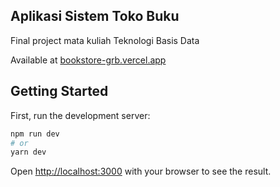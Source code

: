 ## Aplikasi Sistem Toko Buku

Final project mata kuliah Teknologi Basis Data

Available at [bookstore-grb.vercel.app](https://bookstore-grb.vercel.app)

## Getting Started

First, run the development server:

```bash
npm run dev
# or
yarn dev
```

Open [http://localhost:3000](http://localhost:3000) with your browser to see the result.

